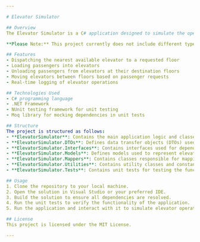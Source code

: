```yaml
---

# Elevator Simulator

## Overview
The Elevator Simulator is a C# application designed to simulate the operation of elevators within a multi-floor building. It provides functionalities such as dispatching elevators to requested floors, loading and unloading passengers, and moving elevators between floors based on passenger requests.

**Please Note:** This project currently does not include different types of elevators, and the efficiency of unloading passengers can be increased by changing weights of the scan algorithm. Additionally, the Observer-Subscriber pattern is not implemented in the current version.

## Features
- Dispatching the nearest available elevator to a requested floor
- Loading passengers into elevators
- Unloading passengers from elevators at their destination floors
- Moving elevators between floors based on passenger requests
- Real-time logging of elevator operations

## Technologies Used
- C# programming language
- .NET Framework
- NUnit testing framework for unit testing
- Moq library for mocking dependencies in unit tests

## Structure
The project is structured as follows:
- **ElevatorSimulator**: Contains the main application logic and classes, including the `ElevatorService`, `Elevator`, `Passenger`, and other related classes.
- **ElevatorSimulator.DTOs**: Defines data transfer objects (DTOs) used for transferring data between different parts of the application.
- **ElevatorSimulator.Interfaces**: Contains interfaces used for dependency injection and loose coupling of components.
- **ElevatorSimulator.Models**: Defines models used to represent elevator-related entities.
- **ElevatorSimulator.Mappers**: Contains classes responsible for mapping between DTOs and models.
- **ElevatorSimulator.Utilities**: Contains utility classes and constants used throughout the application.
- **ElevatorSimulator.Tests**: Contains unit tests for testing the functionality of the application.

## Usage
1. Clone the repository to your local machine.
2. Open the solution in Visual Studio or your preferred IDE.
3. Build the solution to ensure all dependencies are resolved.
4. Run the unit tests to verify the functionality of the application.
5. Run the application and interact with it to simulate elevator operations.

## License
This project is licensed under the MIT License.

---
```

